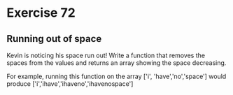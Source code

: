 # Exercise 72

## Running out of space

Kevin is noticing his space run out! Write a function that removes the spaces from the values and returns an array showing the space decreasing.

For example, running this function on the array ['i', 'have','no','space'] would produce ['i','ihave','ihaveno','ihavenospace']
